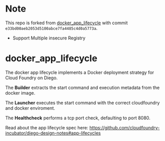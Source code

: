 # Note

This repo is forked from [docker_app_lifecycle](https://github.com/cloudfoundry-incubator/docker_app_lifecycle) with commit `e33bd00aeb2053d5100abce7fa4485c4d0a5773a`.

- Support Multiple insecure Registry

# docker_app_lifecycle

The docker app lifecycle implements a Docker deployment strategy for Cloud
Foundry on Diego.

The **Builder** extracts the start command and execution metadata from the docker image.

The **Launcher** executes the start command with the correct cloudfoundry and docker enviroment.

The **Healthcheck** performs a tcp port check, defaulting to port 8080.

Read about the app lifecycle spec here: https://github.com/cloudfoundry-incubator/diego-design-notes#app-lifecycles
